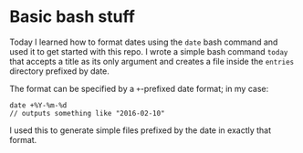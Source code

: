 Basic bash stuff
===

Today I learned how to format dates using the `date` bash command and used it to
get started with this repo. I wrote a simple bash command `today` that accepts
a title as its only argument and creates a file inside the `entries` directory
prefixed by date.

The format can be specified by a `+`-prefixed date format; in my case:

```
date +%Y-%m-%d
// outputs something like "2016-02-10"
```

I used this to generate simple files prefixed by the date in exactly that
format.
